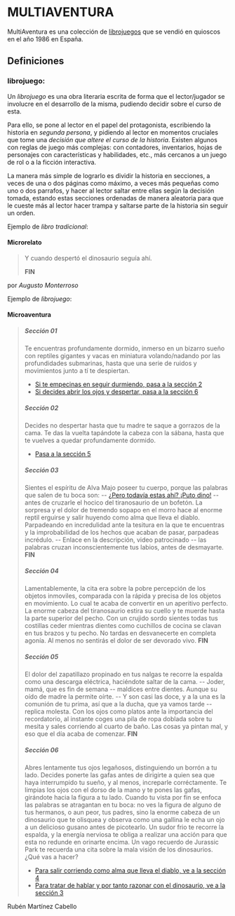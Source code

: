 # MULTIAVENTURA
MultiAventura es una colección de [librojuegos](#librojuego) que se vendió en quioscos en el año 1986 en España.


## Definiciones
### librojuego:
Un *librojuego* es una obra literaria escrita de forma que el lector/jugador se involucre en el desarrollo de la misma, pudiendo decidir sobre el curso de esta.

Para ello, se pone al lector en el papel del protagonista, escribiendo la historia en *segunda persona*, y pidiendo al lector en momentos cruciales que tome una *decisión que altere el curso de la historia*. Existen algunos con reglas de juego más complejas: con contadores, inventarios, hojas de personajes con características y habilidades, etc., más cercanos a un juego de rol o a la ficción interactiva.

La manera más simple de lograrlo es dividir la historia en secciones, a veces de una o dos páginas como máximo, a veces más pequeñas como uno o dos parrafos, y hacer al lector saltar entre ellas según la decisión tomada, estando estas secciones ordenadas de manera aleatoria para que le cueste más al lector hacer trampa y saltarse parte de la historia sin seguir un orden.
    
Ejemplo de *libro tradicional*:
#### **Microrelato**
> Y cuando despertó el dinosaurio seguía ahí.
> 
> **FIN**
>
por _Augusto Monterroso_

Ejemplo de *librojuego*:
#### **Microaventura**
> ##### Sección 01
> Te encuentras profundamente dormido, inmerso en un bizarro sueño con reptiles gigantes y vacas en miniatura volando/nadando por las profundidades submarinas, hasta que una serie de ruidos y movimientos junto a tí te despiertan.
> 
> * [Si te empecinas en seguir durmiendo, pasa a la sección 2](#sección-02) 
> * [Si decides abrir los ojos y despertar, pasa a la sección 6](#sección-06) 
>
> ##### Sección 02
> Decides no despertar hasta que tu madre te saque a gorrazos de la cama. Te das la vuelta tapándote la cabeza con la sábana, hasta que te vuelves a quedar profundamente dormido.
> 
> * [Pasa a la sección 5](#sección-05)
>
> ##### Sección 03
> Sientes el espíritu de Alva Majo poseer tu cuerpo, porque las palabras que salen de tu boca son:
> -- [¿Pero todavía estas ahí? ¡Puto dino!](https://www.youtube.com/watch?v=J0O_cpLd-ok) -- antes de cruzarle el hocico del tiranosaurio de un bofetón. La sorpresa y el dolor de tremendo sopapo en el morro hace al enorme reptil erguirse y salir huyendo como alma que lleva el diablo.
> Parpadeando en incredulidad ante la tesitura en la que te encuentras y la improbabilidad de los hechos que acaban de pasar, parpadeas incrédulo.
> -- Enlace en la descripción, video patrocinado -- las palabras cruzan inconscientemente tus labios, antes de desmayarte.
> **FIN**
>
> ##### Sección 04
> Lamentablemente, la cita era sobre la pobre percepción de los objetos inmoviles, comparada con la rápida y precisa de los objetos en movimiento. Lo cual te acaba de convertir en un aperitivo perfecto. 
> La enorme cabeza del tiranosaurio estira su cuello y te muerde hasta la parte superior del pecho. Con un crujido sordo sientes todas tus costillas ceder mientras dientes como cuchillos de cocina se clavan en tus brazos y tu pecho. No tardas en desvanecerte en completa agonía. Al menos no sentirás el dolor de ser devorado vivo.
> **FIN**
>
> ##### Sección 05
> El dolor del zapatillazo propinado en tus nalgas te recorre la espalda como una descarga eléctrica, haciéndote saltar de la cama.
>  -- Joder, mamá, que es fin de semana -- maldices entre dientes. Aunque su oído de madre la permite oírte.
> -- Y son casi las doce, y a la una es la comunión de tu prima, así que a la ducha, que ya vamos tarde -- replica molesta.
> Con los ojos como platos ante la importancia del recordatorio, al instante coges una pila de ropa doblada sobre tu mesita y sales corriendo al cuarto de baño. Las cosas ya pintan mal, y eso que el día acaba de comenzar.
> **FIN**
 >
> ##### Sección 06
> Abres lentamente tus ojos legañosos, distinguiendo un borrón a tu lado. Decides ponerte las gafas antes de dirigirte a quien sea que haya interrumpido tu sueño, y al menos, increparle corréctamente.
> Te limpias los ojos con el dorso de la mano y te pones las gafas, girándote hacia la figura a tu lado. Cuando tu vista por fin se enfoca las palabras se atragantan en tu boca: no ves la figura de alguno de tus hermanos, o aun peor, tus padres, sino la enorme cabeza de un dinosaurio que te olisquea y observa como una gallina le echa un ojo a un delicioso gusano antes de picotearlo.
> Un sudor frio te recorre la espalda, y la energía nerviosa te obliga a realizar una acción para que esta no redunde en orinarte encima. Un vago recuerdo de Jurassic Park te recuerda una cita sobre la mala visión de los dinosaurios. ¿Qué vas a hacer?
> * [Para salir corriendo como alma que lleva el diablo, ve a la sección 4](#sección-04) 
> * [Para tratar de hablar y por tanto razonar con el dinosaurio, ve a la sección 3](#sección-03) 

Rubén Martínez Cabello
